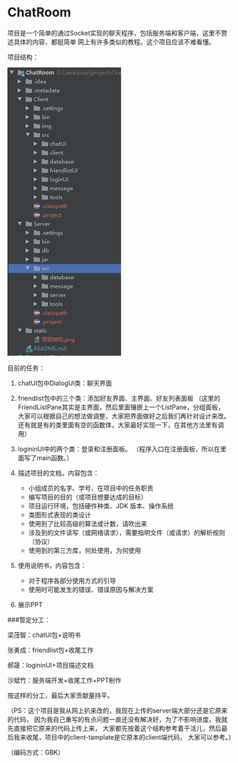 # ChatRoom

项目是一个简单的通过Socket实现的聊天程序，包括服务端和客户端，这里不赘述具体的内容，都挺简单
网上有许多类似的教程。这个项目应该不难看懂。

项目结构：

![图片](./static/项目结构.png)

目前的任务：

1. chatUI包中DialogUI类：聊天界面

2. friendlist包中的三个类：添加好友界面、主界面、好友列表面板
    （这里的FriendListPane其实是主界面，然后里面镶嵌上一个ListPane，分组面板，
   大家可以根据自己的想法做调整，大家把界面做好之后我们再针对设计来改。
   还有就是有的类里面有空的函数体，大家最好实现一下，在其他方法里有调用）
   
3. logininUI中的两个类：登录和注册面板。
（程序入口在注册面板，所以在里面写了main函数。）

4. 描述项⽬的⽂档，内容包含：
    + ⼩组成员的名字、学号、在项⽬中的任务职责
    + 编写项⽬的⽬的（或项⽬想要达成的⽬标）
    + 项⽬运⾏环境，包括硬件种类、JDK 版本、操作系统
    + 类图形式表现的类设计
    + 使⽤到了⽐较⾼级的算法或计数，请吹出来
    + 涉及到的⽂件读写（或⽹络请求），需要指明⽂件（或请求）的解析规则（协议）
    + 使⽤到的第三⽅库，何处使⽤，为何使⽤

5. 使⽤说明书，内容包含：
    + 对于程序各部分使⽤⽅式的引导
    + 使⽤时可能发⽣的错误、错误原因与解决⽅案
    
6. 展示PPT

###暂定分工：

梁茂智：chatUI包+说明书

张勇成：friendlist包+收尾工作

郝晟：logininUI+项目描述文档

沙斌竹：服务端开发+收尾工作+PPT制作

按这样的分工，最后大家贡献量持平。

（PS：这个项目是我从网上扒来改的，我现在上传的server端大部分还是它原来的代码，
因为我自己重写的有点问题一直还没有解决好，为了不影响进度，我就先直接把它原来的代码上传上来，
大家都先按着这个结构参考着干活儿，然后最后我来收尾，项目中的client-tamplate是它原本的client端代码，
大家可以参考。）
    
（编码方式：GBK）



